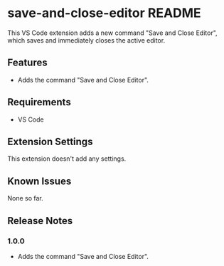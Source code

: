 # save-and-close-editor README

This VS Code extension adds a new command "Save and Close Editor", which saves and immediately closes the active editor.

## Features

- Adds the command "Save and Close Editor".

## Requirements

- VS Code

## Extension Settings

This extension doesn't add any settings.

## Known Issues

None so far.

## Release Notes

### 1.0.0

- Adds the command "Save and Close Editor".
